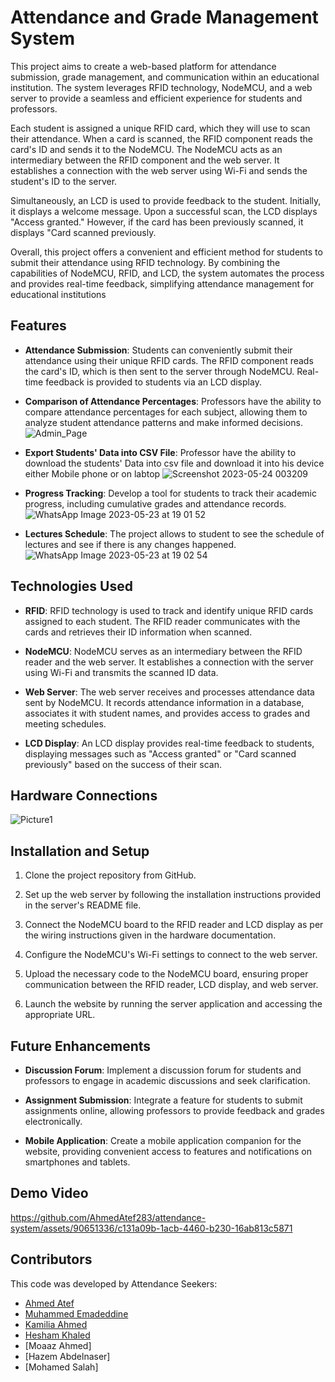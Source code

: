 # Attendance and Grade Management System

This project aims to create a web-based platform for attendance submission, grade management, and communication within an educational institution. The system leverages RFID technology, NodeMCU, and a web server to provide a seamless and efficient experience for students and professors.

Each student is assigned a unique RFID card, which they will use to scan their attendance. When a card is scanned, the RFID component reads the card's ID and
sends it to the NodeMCU. The NodeMCU acts as an intermediary between the RFID component and the web server. It establishes a connection with the web server using Wi-Fi and sends the student's ID to the server.

Simultaneously, an LCD is used to provide feedback to the student. Initially, it displays a welcome message. Upon a successful scan, the LCD displays "Access granted." However, if the card has been previously scanned, it displays "Card scanned previously.

Overall, this project offers a convenient and efficient method for students to submit their attendance using RFID technology. By combining the capabilities of NodeMCU, RFID, and LCD, the system automates the process and provides real-time feedback, simplifying attendance management for educational institutions
## Features

- **Attendance Submission**: Students can conveniently submit their attendance using their unique RFID cards. The RFID component reads the card's ID, which is then sent to the server through NodeMCU. Real-time feedback is provided to students via an LCD display.

- **Comparison of Attendance Percentages**: Professors have the ability to compare attendance percentages for each subject, allowing them to analyze student attendance patterns and make informed decisions.![Admin_Page](https://github.com/AhmedAtef283/attendance-system/assets/90651336/646dedc3-1b95-48bb-a81d-72654b18ee6f)


- **Export Students' Data into CSV File**: Professor have the ability to download the students' Data into csv file and download it into his device either Mobile phone or on labtop
![Screenshot 2023-05-24 003209](https://github.com/AhmedAtef283/attendance-system/assets/90651336/94294c96-e874-4ed9-9a86-f0aad43a67ab)

- **Progress Tracking**: Develop a tool for students to track their academic progress, including cumulative grades and attendance records.![WhatsApp Image 2023-05-23 at 19 01 52](https://github.com/AhmedAtef283/attendance-system/assets/90651336/82737577-eaca-486d-820b-554b48203807)

- **Lectures Schedule**: The project allows to student to see the schedule of lectures and see if there is any changes happened.![WhatsApp Image 2023-05-23 at 19 02 54](https://github.com/AhmedAtef283/attendance-system/assets/90651336/764d3592-bf34-4109-9645-226e523ef686)




## Technologies Used

- **RFID**: RFID technology is used to track and identify unique RFID cards assigned to each student. The RFID reader communicates with the cards and retrieves their ID information when scanned.

- **NodeMCU**: NodeMCU serves as an intermediary between the RFID reader and the web server. It establishes a connection with the server using Wi-Fi and transmits the scanned ID data.

- **Web Server**: The web server receives and processes attendance data sent by NodeMCU. It records attendance information in a database, associates it with student names, and provides access to grades and meeting schedules.

- **LCD Display**: An LCD display provides real-time feedback to students, displaying messages such as "Access granted" or "Card scanned previously" based on the success of their scan.

## Hardware Connections
![Picture1](https://github.com/AhmedAtef283/attendance-system/assets/90651336/d4762fc5-10b8-4c79-8e81-d5fd13bfff83)

## Installation and Setup

1. Clone the project repository from GitHub.

2. Set up the web server by following the installation instructions provided in the server's README file.

3. Connect the NodeMCU board to the RFID reader and LCD display as per the wiring instructions given in the hardware documentation.

4. Configure the NodeMCU's Wi-Fi settings to connect to the web server.

5. Upload the necessary code to the NodeMCU board, ensuring proper communication between the RFID reader, LCD display, and web server.

6. Launch the website by running the server application and accessing the appropriate URL.

## Future Enhancements

- **Discussion Forum**: Implement a discussion forum for students and professors to engage in academic discussions and seek clarification.

- **Assignment Submission**: Integrate a feature for students to submit assignments online, allowing professors to provide feedback and grades electronically.


- **Mobile Application**: Create a mobile application companion for the website, providing convenient access to features and notifications on smartphones and tablets.

## Demo Video


https://github.com/AhmedAtef283/attendance-system/assets/90651336/c131a09b-1acb-4460-b230-16ab813c5871



## Contributors
This code was developed by Attendance Seekers:
- [Ahmed Atef](https://github.com/AhmedAtef283)
- [Muhammed Emadeddine](https://github.com/m-emadeddin)
- [Kamilia Ahmed](https://github.com/Kamilia98)
- [Hesham Khaled](https://github.com/HeshamKhaled1)
- [Moaaz Ahmed]
- [Hazem Abdelnaser]
- [Mohamed Salah]

